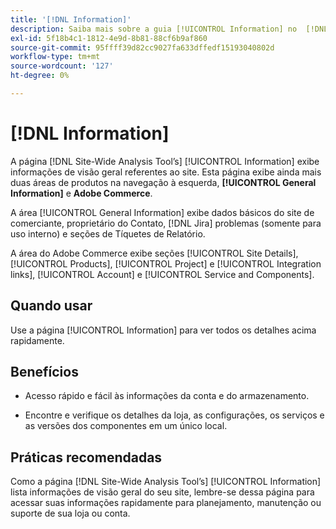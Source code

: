 ```yaml
---
title: '[!DNL Information]'
description: Saiba mais sobre a guia [!UICONTROL Information] no  [!DNL Site-Wide Analysis Tool], quando usá-la, seus benefícios e práticas recomendadas.
exl-id: 5f18b4c1-1812-4e9d-8b81-88cf6b9af860
source-git-commit: 95ffff39d82cc9027fa633dffedf15193040802d
workflow-type: tm+mt
source-wordcount: '127'
ht-degree: 0%

---
```


# [!DNL Information]

A página [!DNL Site-Wide Analysis Tool’s] [!UICONTROL Information] exibe informações de visão geral referentes ao site. Esta página exibe ainda mais duas áreas de produtos na navegação à esquerda, **[!UICONTROL General Information]** e **Adobe Commerce**.

A área [!UICONTROL General Information] exibe dados básicos do site de comerciante, proprietário do Contato, [!DNL Jira] problemas (somente para uso interno) e seções de Tíquetes de Relatório.

A área do Adobe Commerce exibe seções [!UICONTROL Site Details], [!UICONTROL Products], [!UICONTROL Project] e [!UICONTROL Integration links], [!UICONTROL Account] e [!UICONTROL Service and Components].

## Quando usar

Use a página [!UICONTROL Information] para ver todos os detalhes acima rapidamente.

## Benefícios

* Acesso rápido e fácil às informações da conta e do armazenamento.

* Encontre e verifique os detalhes da loja, as configurações, os serviços e as versões dos componentes em um único local.

## Práticas recomendadas

Como a página [!DNL Site-Wide Analysis Tool’s] [!UICONTROL Information] lista informações de visão geral do seu site, lembre-se dessa página para acessar suas informações rapidamente para planejamento, manutenção ou suporte de sua loja ou conta.
